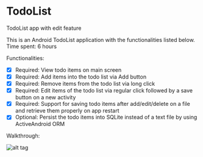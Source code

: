 # TodoList
TodoList app with edit feature

This is an Android TodoList application with the functionalities listed below.
Time spent: 6 hours

Functionalities:

* [x] Required: View todo items on main screen
* [x] Required: Add items into the todo list via Add button
* [x] Required: Remove items from the todo list via long click
* [x] Required: Edit items of the todo list via regular click followed by a save button on a new activity
* [x] Required: Support for saving todo items after add/edit/delete on a file and retrieve them properly on app restart
* [x] Optional: Persist the todo items into SQLite instead of a text file by using ActiveAndroid ORM

Walkthrough:

![alt tag](https://github.com/esrako/TodoList/blob/master/todo_01.gif)

